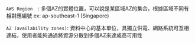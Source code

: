 `AWS Region  `: 多個AZ的實體位置，可以說是某區域AZ的集合，根據區域不同有相對應編號  ex: ap-southeast-1 (Singapore) 

`AZ (availability zones)`: 資料中心的基本單位，具獨立供電、網路系統可互相連結，使用者能夠通過將資源分散到多個AZ來達成高可用性


